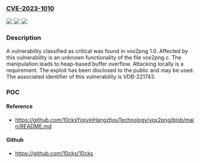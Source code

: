 ### [CVE-2023-1010](https://cve.mitre.org/cgi-bin/cvename.cgi?name=CVE-2023-1010)
![](https://img.shields.io/static/v1?label=Product&message=vox2png&color=blue)
![](https://img.shields.io/static/v1?label=Version&message=%3D%201.0%20&color=brighgreen)
![](https://img.shields.io/static/v1?label=Vulnerability&message=CWE-122%20Heap-based%20Buffer%20Overflow&color=brighgreen)

### Description

A vulnerability classified as critical was found in vox2png 1.0. Affected by this vulnerability is an unknown functionality of the file vox2png.c. The manipulation leads to heap-based buffer overflow. Attacking locally is a requirement. The exploit has been disclosed to the public and may be used. The associated identifier of this vulnerability is VDB-221743.

### POC

#### Reference
- https://github.com/10cksYiqiyinHangzhouTechnology/vox2png/blob/main/README.md

#### Github
- https://github.com/10cks/10cks

